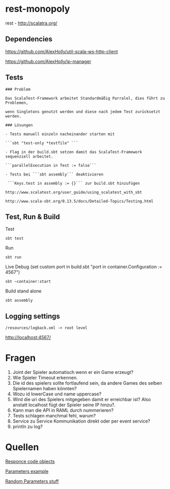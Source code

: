# rest-monopoly #

rest - http://scalatra.org/

## Dependencies ##

https://github.com/AlexHolly/util-scala-ws-http-client

https://github.com/AlexHolly/ip-manager

## Tests

    ### Problem

    Das ScalaTest-Framework arbeitet Standardmäßig Parralel, dies führt zu Problemen,

    wenn Singletons genutzt werden und diese nach jedem Test zurücksetzt werden.

    ### Lösungen

    - Tests manuell einzeln nacheinander starten mit

    ```sbt "test-only *testfile" ```

    - Flag in der build.sbt setzen damit das ScalaTest-Framework sequenziell arbeitet.

    ```parallelExecution in Test := false```

    - Tests bei ```sbt assembly``` deaktivieren

     ```Keys.test in assembly := {}``` zur build.sbt hinzufügen

    http://www.scalatest.org/user_guide/using_scalatest_with_sbt

    http://www.scala-sbt.org/0.13.5/docs/Detailed-Topics/Testing.html

## Test, Run & Build ##

Test

    sbt test
    
Run

    sbt run
    
Live Debug (set custom port in build.sbt "port in container.Configuration := 4567")

    sbt ~container:start

Build stand alone

    sbt assembly

## Logging settings ##

    /resources/logback.xml -> root level


[http://localhost:4567/](http://localhost:4567/)

# Fragen #
1. Joint der Spieler automatisch wenn er ein Game erzeugt?
2. Wie Spieler Timeout erkennen.
3. Die id des spielers sollte fortlaufend sein, da andere Games des selben Spielernamen haben könnten?
4. Wozu id lowerCase und name uppercase?
5. Wird die uri des Spielers mitgegeben damit er erreichbar ist? Also anstatt localhost fügt der Spieler seine IP hinzu?.
6. Kann man die API in RAML durch nummerieren?
7. Tests schlagen manchmal fehl, warum? 
8. Service zu Service Kommunikation direkt oder per event service?
9. println zu log?

# Quellen #

[Responce code objects](https://github.com/scalatra/scalatra/blob/develop/core/src/main/scala/org/scalatra/ActionResult.scala)

[Parameters example](http://www.scalatra.org/2.4/guides/http/actions.html)

[Random Parameters stuff](http://www.scalatra.org/2.4/guides/http/routes.html)



